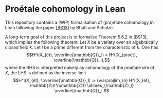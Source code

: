 # Proétale cohomology in Lean

This repository contains a (WIP) formalisation of (pro)étale cohomology in Lean following
the paper [[BS13]](https://arxiv.org/abs/1309.1198) by Bhatt and Scholze.

A long-term goal of this project is to formalise Theorem 5.6.2 in [BS13], which implies the following theorem:
Let $X$ be a variety over an algebraically closed field $k$. Let $l$ be a prime different from the characteristic of $k$. One has
$$H^i(X_{ét}, \overline{\mathbb{Q}}_l) = H^i(X_{proét}, \overline{\mathbb{Q}}_l),$$
where the RHS is interpreted naively as cohomology of the proétale site of $X$, the LHS is defined as the inverse limit
$$H^i(X_{ét}, \overline{\mathbb{Q}}_l) := (\varprojlim_{n} H^i(X_{ét}, \mathbb{Z}/l^n\mathbb{Z})) \otimes_{\mathbb{Z}_l} \overline{\mathbb{Q}}_l.$$
